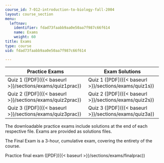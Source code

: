```yaml
---
course_id: 7-012-introduction-to-biology-fall-2004
layout: course_section
menu:
  leftnav:
    identifier: fdad73faabb9aa0e50aa7f987c66f614
    name: Exams
    weight: 60
title: Exams
type: course
uid: fdad73faabb9aa0e50aa7f987c66f614

---
```


| Practice Exams | Exam Solutions |
| --- | --- |
| Quiz 1 ([PDF]({{< baseurl >}}/sections/exams/quiz1prac)) | Quiz 1 ([PDF]({{< baseurl >}}/sections/exams/quiz1s)) |
| Quiz 2 ([PDF]({{< baseurl >}}/sections/exams/quiz2prac)) | Quiz 2 ([PDF]({{< baseurl >}}/sections/exams/quiz2s)) |
| Quiz 3 ([PDF]({{< baseurl >}}/sections/exams/quiz3prac)) | Quiz 3 ([PDF]({{< baseurl >}}/sections/exams/quiz3a)) 

The downloadable practice exams include solutions at the end of each respective file. Exams are provided as solutions files.

The Final Exam is a 3-hour, cumulative exam, covering the entirety of the course.

Practice final exam ([PDF]({{< baseurl >}}/sections/exams/finalprac))